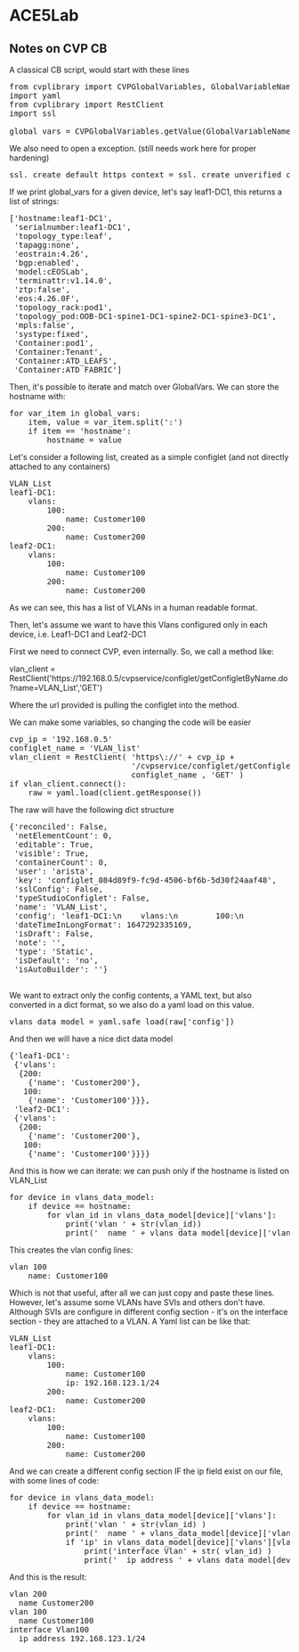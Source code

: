# ACE5Lab

## Notes on CVP CB

A classical CB script, would start with these lines

<pre>from cvplibrary import CVPGlobalVariables, GlobalVariableNames
import yaml 
from cvplibrary import RestClient
import ssl

global_vars = CVPGlobalVariables.getValue(GlobalVariableNames.CVP_SYSTEM_LABELS)</pre>

We also need to open a exception. (still needs work here for proper hardening)
<pre>ssl._create_default_https_context = ssl._create_unverified_context</pre>

If we print global_vars for a given device, let's say leaf1-DC1, this
returns a list of strings:

<pre>['hostname:leaf1-DC1',
 'serialnumber:leaf1-DC1',
 'topology_type:leaf',
 'tapagg:none',
 'eostrain:4.26',
 'bgp:enabled',
 'model:cEOSLab',
 'terminattr:v1.14.0',
 'ztp:false',
 'eos:4.26.0F',
 'topology_rack:pod1',
 'topology_pod:OOB-DC1-spine1-DC1-spine2-DC1-spine3-DC1',
 'mpls:false',
 'systype:fixed',
 'Container:pod1',
 'Container:Tenant',
 'Container:ATD_LEAFS',
 'Container:ATD_FABRIC']</pre>

<p>Then, it's possible to iterate and match over GlobalVars. We can store the hostname with:<br>
<pre>for var_item in global_vars:
    item, value = var_item.split(':')
    if item == 'hostname':
        hostname = value</pre></p>
 
<p>Let's consider a following list, created as a simple configlet
(and not directly attached to any containers)
<pre>VLAN_List
leaf1-DC1:
    vlans:
        100:
            name: Customer100
        200:
            name: Customer200
leaf2-DC1:
    vlans:
        100:
            name: Customer100
        200:
            name: Customer200</pre></p>

As we can see, this has a list of VLANs in a human readable format.

Then, let's assume we want to have this Vlans configured only in each device, i.e. Leaf1-DC1 and Leaf2-DC1

First we need to connect CVP, even internally. So, we call a method like:

vlan_client = RestClient('https\://192.168.0.5/cvpservice/configlet/getConfigletByName.do?name=VLAN_List','GET')

Where the url provided is pulling the configlet into the method.

We can make some variables, so changing the code will be easier 
<p><pre>cvp_ip = '192.168.0.5'
configlet_name = 'VLAN_list'
vlan_client = RestClient( 'https\://' + cvp_ip + 
                          '/cvpservice/configlet/getConfigletByName.do?name=' +
                          configlet_name , 'GET' )
if vlan_client.connect():
    raw = yaml.load(client.getResponse())</pre></p>

The raw will have the following dict structure
<pre>
{'reconciled': False,
 'netElementCount': 0,
 'editable': True,
 'visible': True,
 'containerCount': 0,
 'user': 'arista',
 'key': 'configlet_084d89f9-fc9d-4506-bf6b-5d30f24aaf48',
 'sslConfig': False,
 'typeStudioConfiglet': False,
 'name': 'VLAN_List',
 'config': 'leaf1-DC1:\n    vlans:\n        100:\n            name: Customer100\n        200:\n            name: Customer200\nleaf2-DC1:\n    vlans:\n        100:\n            name: Customer100\n        200:\n            name: Customer200',
 'dateTimeInLongFormat': 1647292335169,
 'isDraft': False,
 'note': '',
 'type': 'Static',
 'isDefault': 'no',
 'isAutoBuilder': ''}
 </pre>

We want to extract only the config contents, a YAML text, but also converted in a
dict format, so we also do a yaml load on this value.

<pre>vlans_data_model = yaml.safe_load(raw['config'])</pre>

And then we will have a nice dict data model
<pre>{'leaf1-DC1': 
 {'vlans': 
  {200: 
    {'name': 'Customer200'}, 
   100: 
    {'name': 'Customer100'}}},
 'leaf2-DC1':
 {'vlans':
  {200:
    {'name': 'Customer200'},
   100:
    {'name': 'Customer100'}}}}</pre>

And this is how we can iterate: we can push only if the hostname is listed on VLAN_List
<pre>for device in vlans_data_model:
    if device == hostname:
        for vlan_id in vlans_data_model[device]['vlans']:
            print('vlan ' + str(vlan_id))
            print('  name ' + vlans_data_model[device]['vlans'][vlan_id]['name'] )</pre>

This creates the vlan config lines:
<pre>
vlan 100
    name: Customer100
</pre>
Which is not that useful, after all we can just copy and paste these lines.
However, let's assume some VLANs have SVIs and others don't have. Although SVIs are 
configure in different config section - it's on the interface section - they are 
attached to a VLAN.
A Yaml list can be like that:
<pre>VLAN_List
leaf1-DC1:
    vlans:
        100:
            name: Customer100
            ip: 192.168.123.1/24
        200:
            name: Customer200
leaf2-DC1:
    vlans:
        100:
            name: Customer100
        200:
            name: Customer200</pre></p>
And we can create a different config section IF the ip field exist on our file,
with some lines of code:
<pre>
for device in vlans_data_model:
    if device == hostname:
        for vlan_id in vlans_data_model[device]['vlans']:
            print('vlan ' + str(vlan_id) )
            print('  name ' + vlans_data_model[device]['vlans'][vlan_id]['name'] )
            if 'ip' in vlans_data_model[device]['vlans'][vlan_id]:
                print('interface Vlan' + str( vlan_id) )
                print('  ip address ' + vlans_data_model[device]['vlans'][vlan_id]['ip'])
</pre>
And this is the result:
<pre>
vlan 200
  name Customer200
vlan 100
  name Customer100
interface Vlan100
  ip address 192.168.123.1/24
</pre>